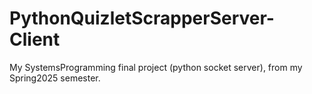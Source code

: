 # PythonQuizletScrapperServer-Client
My SystemsProgramming final project (python socket server), from my Spring2025 semester.
